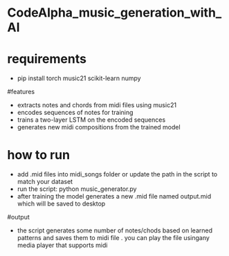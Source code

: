 # CodeAlpha_music_generation_with_AI
# requirements
* pip install torch music21 scikit-learn numpy

#features
* extracts notes and chords from midi files using music21
* encodes sequences of notes for training
* trains a two-layer LSTM on the encoded sequences
* generates new midi compositions from the trained model

# how to run
* add .mid files into midi_songs folder or update the path in the script to match your dataset
* run the script: python music_generator.py
* after training the model generates a new .mid file named  output.mid which will be saved to desktop

#output
* the script generates some number of notes/chods based on learned patterns and saves them to midi file . you can play the file usingany media player that supports midi
